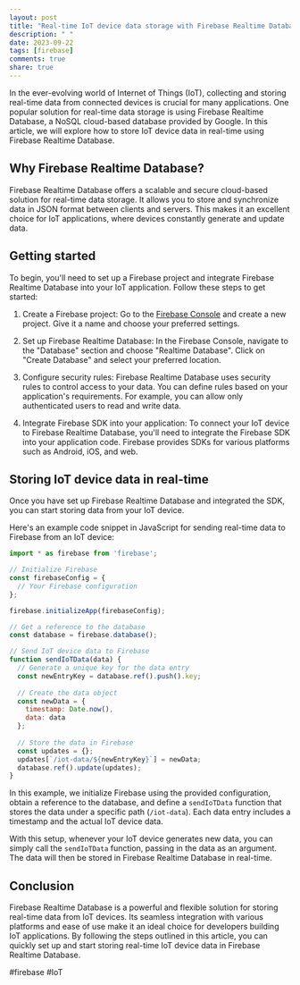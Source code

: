 ```yaml
---
layout: post
title: "Real-time IoT device data storage with Firebase Realtime Database"
description: " "
date: 2023-09-22
tags: [firebase]
comments: true
share: true
---
```


In the ever-evolving world of Internet of Things (IoT), collecting and storing real-time data from connected devices is crucial for many applications. One popular solution for real-time data storage is using Firebase Realtime Database, a NoSQL cloud-based database provided by Google. In this article, we will explore how to store IoT device data in real-time using Firebase Realtime Database.

## Why Firebase Realtime Database?

Firebase Realtime Database offers a scalable and secure cloud-based solution for real-time data storage. It allows you to store and synchronize data in JSON format between clients and servers. This makes it an excellent choice for IoT applications, where devices constantly generate and update data.

## Getting started

To begin, you'll need to set up a Firebase project and integrate Firebase Realtime Database into your IoT application. Follow these steps to get started:

1. Create a Firebase project: Go to the [Firebase Console](https://console.firebase.google.com) and create a new project. Give it a name and choose your preferred settings.

2. Set up Firebase Realtime Database: In the Firebase Console, navigate to the "Database" section and choose "Realtime Database". Click on "Create Database" and select your preferred location.

3. Configure security rules: Firebase Realtime Database uses security rules to control access to your data. You can define rules based on your application's requirements. For example, you can allow only authenticated users to read and write data.

4. Integrate Firebase SDK into your application: To connect your IoT device to Firebase Realtime Database, you'll need to integrate the Firebase SDK into your application code. Firebase provides SDKs for various platforms such as Android, iOS, and web.

## Storing IoT device data in real-time

Once you have set up Firebase Realtime Database and integrated the SDK, you can start storing data from your IoT device.

Here's an example code snippet in JavaScript for sending real-time data to Firebase from an IoT device:

```javascript
import * as firebase from 'firebase';

// Initialize Firebase
const firebaseConfig = {
  // Your Firebase configuration
};

firebase.initializeApp(firebaseConfig);

// Get a reference to the database
const database = firebase.database();

// Send IoT device data to Firebase
function sendIoTData(data) {
  // Generate a unique key for the data entry
  const newEntryKey = database.ref().push().key;
  
  // Create the data object
  const newData = {
    timestamp: Date.now(),
    data: data
  };
  
  // Store the data in Firebase
  const updates = {};
  updates[`/iot-data/${newEntryKey}`] = newData;
  database.ref().update(updates);
}
```

In this example, we initialize Firebase using the provided configuration, obtain a reference to the database, and define a `sendIoTData` function that stores the data under a specific path (`/iot-data`). Each data entry includes a timestamp and the actual IoT device data.

With this setup, whenever your IoT device generates new data, you can simply call the `sendIoTData` function, passing in the data as an argument. The data will then be stored in Firebase Realtime Database in real-time.

## Conclusion

Firebase Realtime Database is a powerful and flexible solution for storing real-time data from IoT devices. Its seamless integration with various platforms and ease of use make it an ideal choice for developers building IoT applications. By following the steps outlined in this article, you can quickly set up and start storing real-time IoT device data in Firebase Realtime Database.

#firebase #IoT